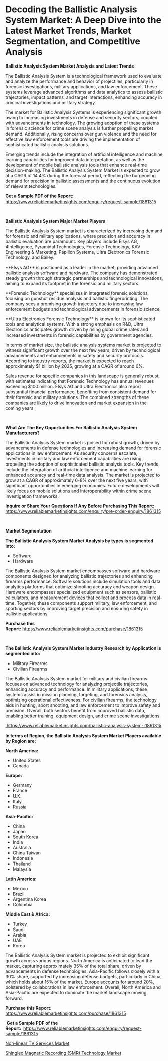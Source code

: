 <p><h1>Decoding the Ballistic Analysis System Market: A Deep Dive into the Latest Market Trends, Market Segmentation, and Competitive Analysis</h1></p><p><strong>Ballistic Analysis System Market Analysis and Latest Trends</strong></p>
<p><p>The Ballistic Analysis System is a technological framework used to evaluate and analyze the performance and behavior of projectiles, particularly in forensic investigations, military applications, and law enforcement. These systems leverage advanced algorithms and data analytics to assess ballistic trajectories, impact patterns, and target interactions, enhancing accuracy in criminal investigations and military strategy.</p><p>The market for Ballistic Analysis Systems is experiencing significant growth owing to increasing investments in defense and security sectors, coupled with advancements in technology. The growing adoption of these systems in forensic science for crime scene analysis is further propelling market demand. Additionally, rising concerns over gun violence and the need for effective law enforcement tools are driving the implementation of sophisticated ballistic analysis solutions.</p><p>Emerging trends include the integration of artificial intelligence and machine learning capabilities for improved data interpretation, as well as the development of mobile ballistic analysis tools that enhance real-time decision-making. The Ballistic Analysis System Market is expected to grow at a CAGR of 14.4% during the forecast period, reflecting the burgeoning demand for precision in ballistic assessments and the continuous evolution of relevant technologies.</p></p>
<p><strong>Get a Sample PDF of the Report:&nbsp;</strong> <a href="https://www.reliablemarketinsights.com/enquiry/request-sample/1861315?utm_campaign=1894&utm_medium=2&utm_source=Github&utm_content=ia&utm_term=11032025&utm_id=ballistic-analysis-system">https://www.reliablemarketinsights.com/enquiry/request-sample/1861315</a></p>
<p>&nbsp;</p>
<p><strong>Ballistic Analysis System Major Market Players</strong></p>
<p><p>The Ballistic Analysis System market is characterized by increasing demand for forensic and military applications, where precision and accuracy in ballistic evaluation are paramount. Key players include Elsys AG, 4Intelligence, Pyramidal Technologies, Forensic Technology, KAV Engineering & Marketing, Papillon Systems, Ultra Electronics Forensic Technology, and Bailey.</p><p>**Elsys AG** is positioned as a leader in the market, providing advanced ballistic analysis software and hardware. The company has demonstrated steady growth through strategic partnerships and technological innovations, aiming to expand its footprint in the forensic and military sectors. </p><p>**Forensic Technology** specializes in integrated forensic solutions, focusing on gunshot residue analysis and ballistic fingerprinting. The company sees a promising growth trajectory due to increasing law enforcement budgets and technological advancements in forensic science.</p><p>**Ultra Electronics Forensic Technology** is known for its sophisticated tools and analytical systems. With a strong emphasis on R&D, Ultra Electronics anticipates growth driven by rising global crime rates and increased investments in forensic capabilities by government agencies.</p><p>In terms of market size, the ballistic analysis systems market is projected to witness significant growth over the next few years, driven by technological advancements and enhancements in safety and security protocols. According to industry reports, the market is expected to reach approximately $1 billion by 2025, growing at a CAGR of around 6%.</p><p>Sales revenue for specific companies in this landscape is generally robust, with estimates indicating that Forensic Technology has annual revenues exceeding $100 million. Elsys AG and Ultra Electronics also report substantial financial performance, benefiting from consistent demand for their forensic and military solutions. The combined strengths of these companies are likely to drive innovation and market expansion in the coming years.</p></p>
<p>&nbsp;</p>
<p><strong>What Are The Key Opportunities For Ballistic Analysis System Manufacturers?</strong></p>
<p><p>The Ballistic Analysis System market is poised for robust growth, driven by advancements in defense technologies and increasing demand for forensic applications in law enforcement. As security concerns escalate, investments in military and law enforcement capabilities are rising, propelling the adoption of sophisticated ballistic analysis tools. Key trends include the integration of artificial intelligence and machine learning for enhanced accuracy and real-time data analysis. The market is projected to grow at a CAGR of approximately 6-8% over the next five years, with significant opportunities in emerging economies. Future developments will likely focus on mobile solutions and interoperability within crime scene investigation frameworks.</p></p>
<p><strong>Inquire or Share Your Questions If Any Before Purchasing This Report:</strong> <a href="https://www.reliablemarketinsights.com/enquiry/pre-order-enquiry/1861315?utm_campaign=1894&utm_medium=2&utm_source=Github&utm_content=ia&utm_term=11032025&utm_id=ballistic-analysis-system">https://www.reliablemarketinsights.com/enquiry/pre-order-enquiry/1861315</a></p>
<p>&nbsp;</p>
<p><strong>Market Segmentation</strong></p>
<p><strong>The Ballistic Analysis System Market Analysis by types is segmented into:</strong></p>
<p><ul><li>Software</li><li>Hardware</li></ul></p>
<p><p>The Ballistic Analysis System market encompasses software and hardware components designed for analyzing ballistic trajectories and enhancing firearms performance. Software solutions include simulation tools and data analytics platforms that optimize shooting accuracy and weapon design. Hardware encompasses specialized equipment such as sensors, ballistic calculators, and measurement devices that collect and process data in real-time. Together, these components support military, law enforcement, and sporting sectors by improving target precision and ensuring safety in ballistic applications.</p></p>
<p><strong>Purchase this Report:&nbsp;</strong><a href="https://www.reliablemarketinsights.com/purchase/1861315?utm_campaign=1894&utm_medium=2&utm_source=Github&utm_content=ia&utm_term=11032025&utm_id=ballistic-analysis-system">https://www.reliablemarketinsights.com/purchase/1861315</a></p>
<p>&nbsp;</p>
<p><strong>The Ballistic Analysis System Market Industry Research by Application is segmented into:</strong></p>
<p><ul><li>Military Firearms</li><li>Civilian Firearms</li></ul></p>
<p><p>The Ballistic Analysis System market for military and civilian firearms focuses on advanced technology for analyzing projectile trajectories, enhancing accuracy and performance. In military applications, these systems assist in mission planning, targeting, and forensics analysis, optimizing operational effectiveness. For civilian firearms, the technology aids in hunting, sport shooting, and law enforcement to improve safety and precision. Overall, both sectors benefit from improved ballistic data, enabling better training, equipment design, and crime scene investigations.</p></p>
<p><a href="https://www.reliablemarketinsights.com/ballistic-analysis-system-r1861315?utm_campaign=1894&utm_medium=2&utm_source=Github&utm_content=ia&utm_term=11032025&utm_id=ballistic-analysis-system">&nbsp;https://www.reliablemarketinsights.com/ballistic-analysis-system-r1861315</a></p>
<p><strong>In terms of Region, the Ballistic Analysis System Market Players available by Region are:</strong></p>
<p>
    <p> <strong> North America: </strong>
        <ul>
            <li>United States</li>
            <li>Canada</li>
        </ul>
        </p> 
    <p> <strong> Europe: </strong>
        <ul>
            <li>Germany</li>
            <li>France</li>
            <li>U.K.</li>
            <li>Italy</li>
            <li>Russia</li>
        </ul>
        </p> 
    <p> <strong> Asia-Pacific: </strong>
        <ul>
            <li>China</li>
            <li>Japan</li>
            <li>South Korea</li>
            <li>India</li>
            <li>Australia</li>
            <li>China Taiwan</li>
            <li>Indonesia</li>
            <li>Thailand</li>
            <li>Malaysia</li>
        </ul>
        </p> 
    <p> <strong> Latin America: </strong>
        <ul>
            <li>Mexico</li>
            <li>Brazil</li>
            <li>Argentina Korea</li>
            <li>Colombia</li>
        </ul>
        </p> 
    <p> <strong> Middle East & Africa: </strong>
        <ul>
            <li>Turkey</li>
            <li>Saudi</li>
            <li>Arabia</li>
            <li>UAE</li>
            <li>Korea</li>
        </ul>
    </p>
    </p>
<p><p>The Ballistic Analysis System market is projected to exhibit significant growth across various regions. North America is anticipated to lead the market, capturing approximately 35% of the total share, driven by advancements in defense technologies. Asia-Pacific follows closely with a 30% share, supported by increasing defense budgets, particularly in China, which holds about 15% of the market. Europe accounts for around 20%, bolstered by collaborations in law enforcement. Overall, North America and Asia-Pacific are expected to dominate the market landscape moving forward.</p></p>
<p><strong>Purchase this Report: </strong><a href="https://www.reliablemarketinsights.com/purchase/1861315?utm_campaign=1894&utm_medium=2&utm_source=Github&utm_content=ia&utm_term=11032025&utm_id=ballistic-analysis-system">https://www.reliablemarketinsights.com/purchase/1861315</a></p>
<p>&nbsp;<strong>Get a Sample PDF of the Report:&nbsp;&nbsp;</strong><a href="https://www.reliablemarketinsights.com/enquiry/request-sample/1861315?utm_campaign=1894&utm_medium=2&utm_source=Github&utm_content=ia&utm_term=11032025&utm_id=ballistic-analysis-system">https://www.reliablemarketinsights.com/enquiry/request-sample/1861315</a></p>
<p><strong></strong></p>
<p><p><a href="https://github.com/belhejmawoue/Market-Research-Report-List-1/blob/main/non-linear-tv-services-market.md?utm_campaign=1894&utm_medium=2&utm_source=Github&utm_content=ia&utm_term=11032025&utm_id=ballistic-analysis-system">Non-linear TV Services Market</a></p><p><a href="https://github.com/kalsirollija/Market-Research-Report-List-1/blob/main/shingled-magnetic-recording-smr-technology-market.md?utm_campaign=1894&utm_medium=2&utm_source=Github&utm_content=ia&utm_term=11032025&utm_id=ballistic-analysis-system">Shingled Magnetic Recording (SMR) Technology Market</a></p></p>